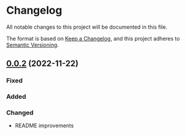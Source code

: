 # Changelog
All notable changes to this project will be documented in this file.

The format is based on [Keep a Changelog](https://keepachangelog.com/en/1.0.0/),
and this project adheres to [Semantic Versioning](https://semver.org/spec/v2.0.0.html).


## [0.0.2](https://github.com/i-Learn-SKOS/graphql-ld-querying/compare/v0.0.1...v0.0.2) (2022-11-22)

### Fixed

### Added

### Changed
- README improvements
